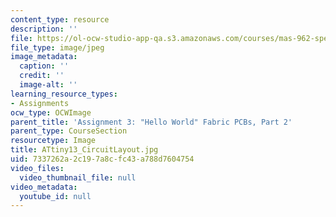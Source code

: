 ```yaml
---
content_type: resource
description: ''
file: https://ol-ocw-studio-app-qa.s3.amazonaws.com/courses/mas-962-special-topics-new-textiles-spring-2010/7337262a2c197a8cfc43a788d7604754_ATtiny13_CircuitLayout.jpg
file_type: image/jpeg
image_metadata:
  caption: ''
  credit: ''
  image-alt: ''
learning_resource_types:
- Assignments
ocw_type: OCWImage
parent_title: 'Assignment 3: "Hello World" Fabric PCBs, Part 2'
parent_type: CourseSection
resourcetype: Image
title: ATtiny13_CircuitLayout.jpg
uid: 7337262a-2c19-7a8c-fc43-a788d7604754
video_files:
  video_thumbnail_file: null
video_metadata:
  youtube_id: null
---
```


